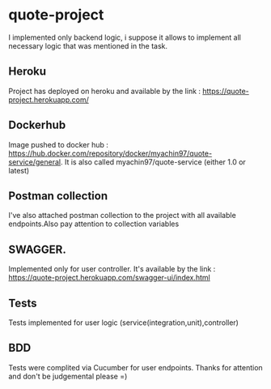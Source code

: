 # quote-project
I implemented only backend logic, i suppose it allows to implement all necessary logic that was mentioned in the task.
## Heroku
Project has deployed on heroku and available by the link : https://quote-project.herokuapp.com/
## Dockerhub
Image pushed to docker hub : https://hub.docker.com/repository/docker/myachin97/quote-service/general.
It is also called myachin97/quote-service (either 1.0 or latest)
## Postman collection
I've also attached postman collection to the project with all available endpoints.Also pay attention to collection variables
## SWAGGER.
Implemented only for user controller. It's available by the link : https://quote-project.herokuapp.com/swagger-ui/index.html
## Tests
Tests implemented for user logic (service(integration,unit),controller)
## BDD
Tests were complited via Cucumber for user endpoints.
Thanks for attention and don't be judgemental please =) 
